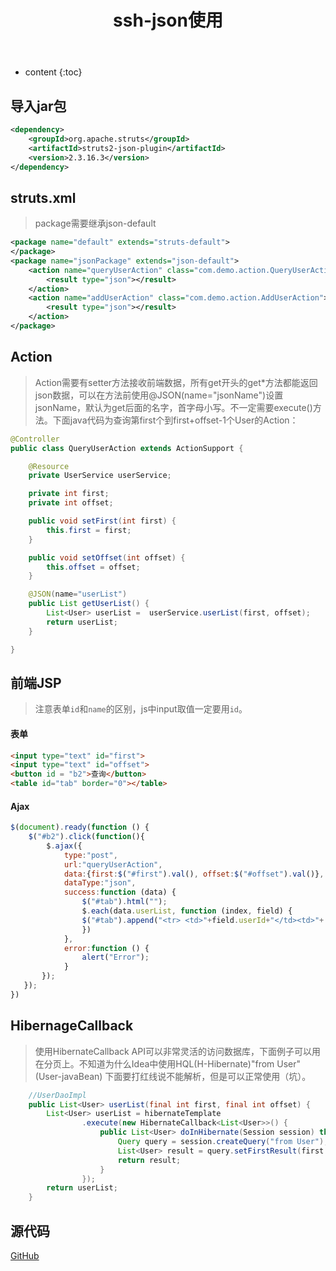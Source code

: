 ﻿---
layout: post
title:  "ssh-json使用"
categories: SSH
tag: SSH
---

* content
{:toc}

## 导入jar包

``` xml
<dependency>
    <groupId>org.apache.struts</groupId>
    <artifactId>struts2-json-plugin</artifactId>
    <version>2.3.16.3</version>
</dependency>
```

## struts.xml

> package需要继承json-default

``` xml
<package name="default" extends="struts-default">
</package>
<package name="jsonPackage" extends="json-default">
    <action name="queryUserAction" class="com.demo.action.QueryUserAction">
        <result type="json"></result>
    </action>
    <action name="addUserAction" class="com.demo.action.AddUserAction">
        <result type="json"></result>
    </action>
</package>
```

## Action
> Action需要有setter方法接收前端数据，所有get开头的get*方法都能返回json数据，可以在方法前使用@JSON(name="jsonName")设置jsonName，默认为get后面的名字，首字母小写。不一定需要execute()方法。下面java代码为查询第first个到first+offset-1个User的Action：

``` java 
@Controller
public class QueryUserAction extends ActionSupport {

    @Resource
    private UserService userService;

    private int first;
    private int offset;

    public void setFirst(int first) {
        this.first = first;
    }

    public void setOffset(int offset) {
        this.offset = offset;
    }

    @JSON(name="userList")
    public List getUserList() {
        List<User> userList =  userService.userList(first, offset);
        return userList;
    }

}
```

## 前端JSP

> 注意表单`id`和`name`的区别，js中input取值一定要用`id`。

#### 表单

``` html
<input type="text" id="first">
<input type="text" id="offset">
<button id = "b2">查询</button>
<table id="tab" border="0"></table>
```

#### Ajax

``` js
$(document).ready(function () {
    $("#b2").click(function(){
        $.ajax({
            type:"post",
            url:"queryUserAction",
            data:{first:$("#first").val(), offset:$("#offset").val()},
            dataType:"json",
            success:function (data) {
                $("#tab").html("");
                $.each(data.userList, function (index, field) {
                $("#tab").append("<tr> <td>"+field.userId+"</td><td>"+ field.username+"</td><td>"+field.password+"</td></tr>");
                })
            },
            error:function () {
                alert("Error");
            }
       });
   });
})
```

## HibernageCallback

> 使用HibernateCallback API可以非常灵活的访问数据库，下面例子可以用在分页上。不知道为什么Idea中使用HQL(H-Hibernate)"from User" (User-javaBean) 下面要打红线说不能解析，但是可以正常使用（坑）。

``` java
    //UserDaoImpl
    public List<User> userList(final int first, final int offset) {
        List<User> userList = hibernateTemplate
                .execute(new HibernateCallback<List<User>>() {
                    public List<User> doInHibernate(Session session) throws HibernateException {
                        Query query = session.createQuery("from User");
                        List<User> result = query.setFirstResult(first - 1).setMaxResults(offset).list();
                        return result;
                    }
                });
        return userList;
    }
```

## 源代码
[GitHub](https://github.com/Gerry-Yu/SSH-JSON)